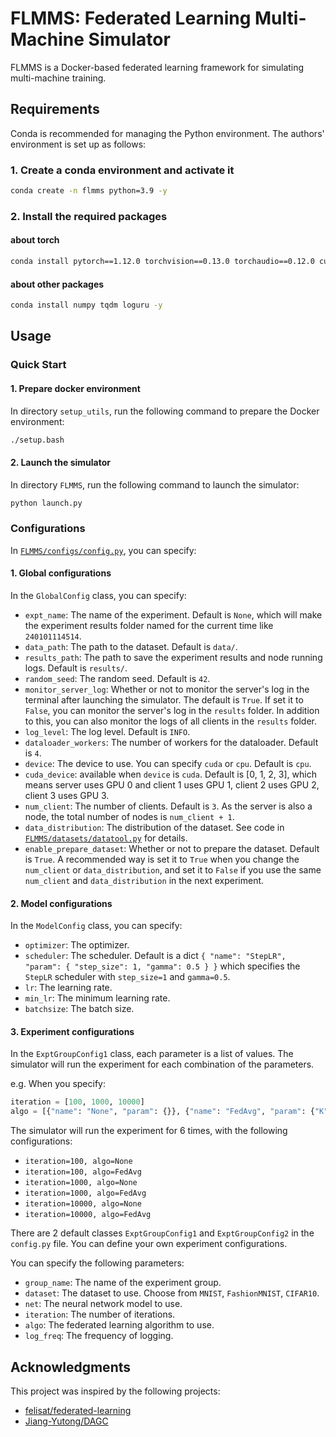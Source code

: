 # FLMMS: Federated Learning Multi-Machine Simulator
FLMMS is a Docker-based federated learning framework for simulating multi-machine training.

## Requirements

Conda is recommended for managing the Python environment. The authors' environment is set up as follows:

### 1. Create a conda environment and activate it

```bash
conda create -n flmms python=3.9 -y
```

### 2. Install the required packages

#### about torch

```bash
conda install pytorch==1.12.0 torchvision==0.13.0 torchaudio==0.12.0 cudatoolkit=11.3 -c pytorch -y
```

#### about other packages

```bash
conda install numpy tqdm loguru -y
```

## Usage

### Quick Start

#### 1. Prepare docker environment

In directory `setup_utils`, run the following command to prepare the Docker environment:

```bash
./setup.bash
```

#### 2. Launch the simulator

In directory `FLMMS`, run the following command to launch the simulator:

```bash
python launch.py
```

### Configurations

In [`FLMMS/configs/config.py`](FLMMS/configs/config.py), you can specify:

#### 1. Global configurations

In the `GlobalConfig` class, you can specify:

- `expt_name`: The name of the experiment. Default is `None`, which will make the experiment results folder named for the current time like `240101114514`.
- `data_path`: The path to the dataset. Default is `data/`.
- `results_path`: The path to save the experiment results and node running logs. Default is `results/`.
- `random_seed`: The random seed. Default is `42`.
- `monitor_server_log`: Whether or not to monitor the server's log in the terminal after launching the simulator. The default is `True`. If set it to `False`, you can monitor the server's log in the `results` folder. In addition to this, you can also monitor the logs of all clients in the `results` folder.
- `log_level`: The log level. Default is `INFO`.
- `dataloader_workers`: The number of workers for the dataloader. Default is `4`.
- `device`: The device to use. You can specify `cuda` or `cpu`. Default is `cpu`.
- `cuda_device`: available when `device` is `cuda`. Default is [0, 1, 2, 3], which means server uses GPU 0 and client 1 uses GPU 1, client 2 uses GPU 2, client 3 uses GPU 3.
- `num_client`: The number of clients. Default is `3`. As the server is also a node, the total number of nodes is `num_client + 1`.
- `data_distribution`: The distribution of the dataset. See code in [`FLMMS/datasets/datatool.py`](FLMMS/datasets/datatool.py) for details.
- `enable_prepare_dataset`: Whether or not to prepare the dataset. Default is `True`. A recommended way is set it to `True` when you change the `num_client` or `data_distribution`, and set it to `False` if you use the same `num_client` and `data_distribution` in the next experiment.

#### 2. Model configurations

In the `ModelConfig` class, you can specify:

- `optimizer`: The optimizer.
- `scheduler`: The scheduler. Default is a dict `{ "name": "StepLR", "param": { "step_size": 1, "gamma": 0.5 } }` which specifies the `StepLR` scheduler with `step_size=1` and `gamma=0.5`.
- `lr`: The learning rate.
- `min_lr`: The minimum learning rate.
- `batchsize`: The batch size.

#### 3. Experiment configurations

In the `ExptGroupConfig1` class, each parameter is a list of values. The simulator will run the experiment for each combination of the parameters.

e.g. When you specify:

```python
iteration = [100, 1000, 10000]
algo = [{"name": "None", "param": {}}, {"name": "FedAvg", "param": {"K": 5}}]
```

The simulator will run the experiment for 6 times, with the following configurations:

- `iteration=100, algo=None`
- `iteration=100, algo=FedAvg`
- `iteration=1000, algo=None`
- `iteration=1000, algo=FedAvg`
- `iteration=10000, algo=None`
- `iteration=10000, algo=FedAvg`

There are 2 default classes `ExptGroupConfig1` and `ExptGroupConfig2` in the `config.py` file. You can define your own experiment configurations.

You can specify the following parameters:

- `group_name`: The name of the experiment group.
- `dataset`: The dataset to use. Choose from `MNIST`, `FashionMNIST`, `CIFAR10`.
- `net`: The neural network model to use.
- `iteration`: The number of iterations.
- `algo`: The federated learning algorithm to use.
- `log_freq`: The frequency of logging.

## Acknowledgments

This project was inspired by the following projects:

- [felisat/federated-learning](https://github.com/felisat/federated-learning)
- [Jiang-Yutong/DAGC](https://github.com/Jiang-Yutong/DAGC)
